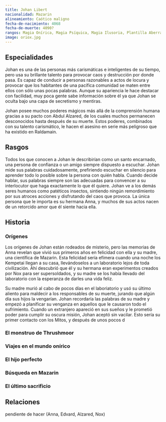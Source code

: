 ```yaml
---
title: Johan Libert
nacionalidad: Mazarin
alineamiento: Caótico maligno
fecha-de-nacimiento: 4068
fecha-de-muerte: 4090?
rangos: Magia Onírica, Magia Psíquica, Magia Ilusoria, Plantilla Aberrante
image: oriox.jpg
---
```



## Especialidades

Johan es una de las personas más carismáticas e inteligentes de su tiempo, pero usa su brillante talento para provocar caos y destrucción por donde pasa. Es capaz de conducir a personas razonables a actos de locura y provocar que los habitantes de una pacífica comunidad se maten entre ellos con sólo unas pocas palabras. Aunque su apariencia le hace destacar con facilidad, muy poca gente sabe información sobre él ya que Johan se oculta bajo una capa de secretismo y mentiras. 

Johan posee muchos poderes mágicos más allá de la comprensión humana gracias a su pacto con Abdul Alzared, de los cuales muchos permanecen desconocidos hasta después de su muerte. Estos poderes, combinados con su talento carismático, le hacen el asesino en serie más peligroso que ha existido en Raldamain.

## Rasgos

Todos los que conocen a Johan le describirían como un santo encarnado, una persona de confianza o un amigo siempre dispuesto a escuchar. Johan mide sus palabras cuidadosamente, prefiriendo escuchar en silencio para aprender todo lo posible sobre la persona con quién habla. Cuando decide hablar, sus palabras siempre son las adecuadas para convencer a su interlocutor que haga exactamente lo que él quiere.  Johan ve a los demás seres humanos como patéticos insectos, sintiendo ningún remordimiento por sus atroces acciones y disfrutando del caos que provoca.  La única persona que le importa es su hermana Anna, y muchos de sus actos nacen de un retorcido amor que él siente hacia ella.

## Historia

### Orígenes

Los orígenes de Johan están rodeados de misterio, pero las memorias de Anna revelan que vivió sus primeros años en felicidad con ella y su madre, una científica de Mazarin. Esta felicidad sería efímera cuando una noche los Kempetai llegan a su casa, llevándoselos a un laboratorio lejos de toda civilización. Ahí descubrió que él y su hermana eran experimentos creados por Nox para ser supersoldados, y su madre se los había llevado del laboratorio con la esperanza de darles una vida feliz. 

Su madre murió al cabo de pocos días en el laboriatorio y usó su último aliento para maldecir a los responsables de su muerte, jurando que algún día sus hijos la vengarían. Johan recordaría las palabras de su madre y empezó a planificar su venganza en aquellos que le causaron todo el sufrimiento. Cuando un extranjero apareció en sus sueños y le prometió poder para cumplir su oscura misión, Johan aceptó sin vacilar. Esto sería su primer contacto con los Mitos, y después de unos pocos d

### El monstruo de Thrushmoor

### Viajes en el mundo onírico

### El hijo perfecto

### Búsqueda en Mazarin

### El último sacrificio

## Relaciones

pendiente de hacer (Anna, Edvard, Alzared, Nox)